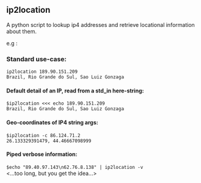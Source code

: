 ## ip2location
A python script to lookup ip4 addresses and retrieve locational information about them. 

e.g : 

### Standard use-case: 
  `ip2location 189.90.151.209`<br/>
  `Brazil, Rio Grande do Sul, Sao Luiz Gonzaga`
  
#### Default detail of an IP, read from a std_in here-string:
`$ip2location <<< echo 189.90.151.209`<br/>
`Brazil, Rio Grande do Sul, Sao Luiz Gonzaga`

#### Geo-coordinates of IP4 string args:
  `$ip2location -c 86.124.71.2`<br/>
  `26.133329391479, 44.46667098999`

#### Piped verbose information:
`$echo "89.40.97.143\n62.76.8.138" | ip2location -v`<br/>
<...too long, but you get the idea...>
